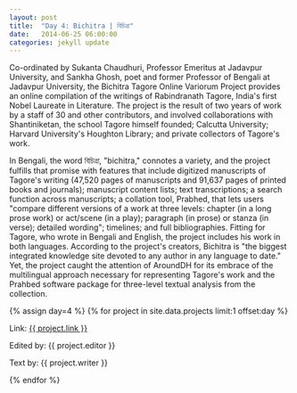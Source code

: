 ```yaml
---
layout: post
title:  "Day 4: Bichitra | বিচিত্রা"
date:   2014-06-25 06:00:00
categories: jekyll update
---
```


Co-ordinated by Sukanta Chaudhuri, Professor Emeritus at Jadavpur University, and Sankha Ghosh, poet and former Professor of Bengali at Jadavpur University, the Bichitra Tagore Online Variorum Project provides an online compilation of the writings of Rabindranath Tagore, India's first Nobel Laureate in Literature. The project is the result of two years of work by a staff of 30 and other contributors, and involved collaborations with Shantiniketan, the school Tagore himself founded; Calcutta University; Harvard University's Houghton Library; and private collectors of Tagore's work.

In Bengali, the word বিচিত্রা, "bichitra," connotes a variety, and the project fulfills that promise with features that include digitized manuscripts of Tagore's writing (47,520 pages of manuscripts and 91,637 pages of printed books and journals); manuscript content lists; text transcriptions; a search function across manuscripts; a collation tool, Prabhed, that lets users "compare different versions of a work at three levels: chapter (in a long prose work) or act/scene (in a play); paragraph (in prose) or stanza (in verse); detailed wording"; timelines; and full bibliographies. Fitting for Tagore, who wrote in Bengali and English, the project includes his work in both languages. According to the project's creators, Bichitra is "the biggest integrated knowledge site devoted to any author in any language to date." Yet, the project caught the attention of AroundDH for its embrace of the multilingual approach necessary for representing Tagore's work and the Prahbed software package for three-level textual analysis from the collection.


<!-- Remember to assign the day -->
{% assign day=4 %}
{% for project in site.data.projects limit:1 offset:day %}
<p>Link: <a href="{{ project.link }}">{{ project.link }}</a></p>
<p>Edited by: {{ project.editor }}</p>
<p>Text by: {{ project.writer }}</p>
{% endfor %}
